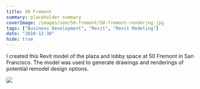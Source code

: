 ```yaml
---
title: 50 Fremont
summary: placeholder summary
coverImage: /images/som/50-fremont/50-fremont-rendering.jpg
tags: ["Business Development", "Revit", "Revit Modeling"]
date: "2010-12-30"
hide: true
---
```


I created this Revit model of the plaza and lobby space at 50 Fremont in San Francisco. The model was used to generate drawings and renderings of potential remodel design options.

![](/images/som/50-fremont/50-Fremont-Lobby-Phase-5-Color-Extended.jpg)

